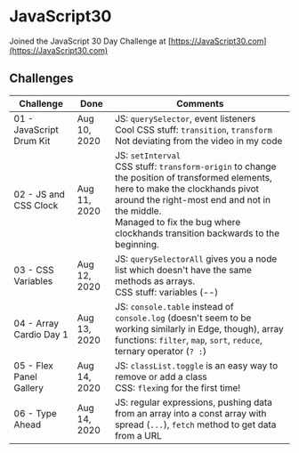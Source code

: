 ﻿# JavaScript30

Joined the JavaScript 30 Day Challenge at [https://JavaScript30.com](https://JavaScript30.com)

## Challenges

| Challenge                 | Done         | Comments |
| ------------------------- | ------------ | -------- |
| 01 - JavaScript Drum Kit  | Aug 10, 2020 | JS: `querySelector`, event listeners<br>Cool CSS stuff: `transition`, `transform`<br>Not deviating from the video in my code |
| 02 - JS and CSS Clock     | Aug 11, 2020 | JS: `setInterval`<br>CSS stuff: `transform-origin` to change the position of transformed elements, here to make the clockhands pivot around the right-most end and not in the middle.<br>Managed to fix the bug where clockhands transition backwards to the beginning. |
| 03 - CSS Variables        | Aug 12, 2020 | JS: `querySelectorAll` gives you a node list which doesn't have the same methods as arrays.<br>CSS stuff: variables (--) |
| 04 - Array Cardio Day 1   | Aug 13, 2020 | JS: `console.table` instead of `console.log` (doesn't seem to be working similarly in Edge, though), array functions: `filter`, `map`, `sort`, `reduce`, ternary operator (`? :`) |
| 05 - Flex Panel Gallery   | Aug 14, 2020 | JS: `classList.toggle` is an easy way to remove or add a class<br>CSS: `flex`ing for the first time! |
| 06 - Type Ahead           | Aug 14, 2020 | JS: regular expressions, pushing data from an array into a const array with spread (`...`), `fetch` method to get data from a URL |